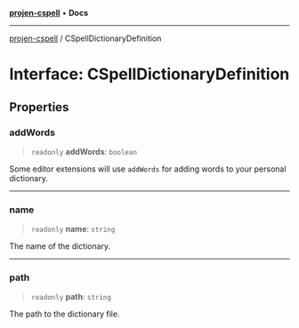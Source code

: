 [**projen-cspell**](../README.md) • **Docs**

***

[projen-cspell](../globals.md) / CSpellDictionaryDefinition

# Interface: CSpellDictionaryDefinition

## Properties

### addWords

> `readonly` **addWords**: `boolean`

Some editor extensions will use `addWords` for adding words to your personal dictionary.

***

### name

> `readonly` **name**: `string`

The name of the dictionary.

***

### path

> `readonly` **path**: `string`

The path to the dictionary file.
